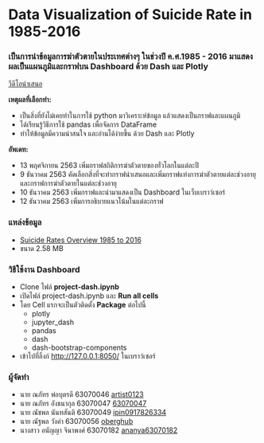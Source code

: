 # Data Visualization of Suicide Rate in 1985-2016
### เป็นการนำข้อมูลการฆ่าตัวตายในประเทศต่างๆ ในช่วงปี ค.ศ.1985 - 2016 มาแสดงผลเป็นแผนภูมิและกราฟบน Dashboard ด้วย Dash และ Plotly

[วีดีโอนำเสนอ](https://youtu.be/KOBL2WKKYWg)

**เหตุผลที่เลือกทำ:**
* เป็นสิ่งที่ยังไม่เคยทําในการใช้ python มาวิเคราะห์ข้อมูล แล้วแสดงเป็นกราฟและแผนภูมิ
* ได้เรียนรู้วิธีการใช้ pandas เพื่อจัดการ DataFrame
* ทำให้ข้อมูลมีความน่าสนใจ และอ่านได้ง่ายขึ้น ด้วย Dash และ Plotly

**อัพเดท:**
* 13 พฤศจิกายน 2563 เพิ่มกราฟสถิติการฆ่าตัวตายของทั่วโลกในแต่ละปี
* 9 ธันวาคม 2563 คัดเลือกสิ่งที่จะทำกราฟนำเสนอและเพิ่มกราฟแท่งการฆ่าตัวตายแต่ละช่วงอายุและกราฟการฆ่าตัวตายในแต่ละช่วงอายุ
* 10 ธันวาคม 2563 เพิ่มกราฟและนำมาแสดงเป็น Dashboard ในเว็บเบราว์เซอร์
* 12 ธันวาคม 2563 เพิ่มการอธิบายแนวโน้มในแต่ละกราฟ

### แหล่งข้อมูล
* [Suicide Rates Overview 1985 to 2016](https://www.kaggle.com/russellyates88/suicide-rates-overview-1985-to-2016)
* ขนาด 2.58 MB

### วิธีใช้งาน Dashboard
* Clone ไฟล์ **project-dash.ipynb**
* เปิดไฟล์ project-dash.ipynb และ **Run all cells**
* โดย Cell แรกจะเป็นตัวติดตั้ง **Package** ต่อไปนี้
  * plotly
  * jupyter_dash
  * pandas
  * dash
  * dash-bootstrap-components
* เข้าไปที่ลิ้งก์ http://127.0.0.1:8050/ ในเบราว์เซอร์

### ผู้จัดทำ
* นาย ณภัทร พ่อบุตรดี 63070046 [artist0123](https://github.com/artist0123)
* นาย ณภัทร อังธนากุล 63070047 [63070047](https://github.com/63070047)
* นาย ณัชพล นันทสันติ 63070049 [ipin0917826334](https://github.com/ipin0917826334)
* นาย ณัฐพล วังคำ 63070056 [oberghub](https://github.com/oberghub)
* นางสาว อนัญญา จินาพงศ์ 63070182 [ananya63070182](https://github.com/ananya63070182)
